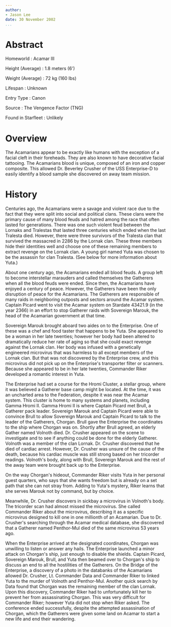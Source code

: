 ```yaml
---
author:
- Jason Lee
date: 30 November 2002
...
```


Abstract
========

Homeworld
:   Acamar III

Height (Average)
:   1.8 meters (6')

Weight (Average)
:   72 kg (160 lbs)

Lifespan
:   Unknown

Entry Type
:   Canon

Source
:   The Vengence Factor (TNG)

Found in Starfleet
:   Unlikely

Overview
========

The Acamarians appear to be exactly like humans with the exception of a
facial cleft in their foreheads. They are also known to have decorative
facial tattooing. The Acamarians blood is unique, composed of an iron
and copper composite. This allowed Dr. Beverley Crusher of the USS
Enterprise-D to easily identify a blood sample she discovered on away
team mission.

History
=======

Centuries ago, the Acamarians were a savage and violent race due to the
fact that they were split into social and political clans. These clans
were the primary cause of many blood feuds and hatred among the race
that often lasted for generations. There was one such violent feud
between the Lornaks and Tralestas that lasted three centuries which
ended when the last Tralesta died. However, there were three survivors
of the Tralesta clan that survived the massacred in 2286 by the Lornak
clan. These three members hide their identities well and choose one of
these remaining members to extract revenge on the Lornak clan. A young
girl named Yuta was chosen to be the assassin for clan Tralesta. (See
below for more information about Yuta.)

About one century ago, the Acamarians ended all blood feuds. A group
left to become interstellar marauders and called themselves the
Gatherers when all the blood feuds were ended. Since then, the
Acamarians have enjoyed a century of peace. However, the Gatherers have
been the only disruption of peace for the Acamarians. The Gatherers are
responsible of many raids in neighboring outposts and sectors around the
Acamar system. Captain Picard went to visit the Acamar system on
Stardate 43421.9 (in the year 2366) in an effort to stop Gatherer raids
with Sovereign Marouk, the head of the Acamarian government at that
time.

Sovereign Marouk brought aboard two aides on to the Enterprise. One of
these was a chef and food taster that happens to be Yuta. She appeared
to be a woman in her late twenties; however her body had been altered to
dramatically reduce her rate of aging so that she could exact revenge
against the Lornak clan. Her body was infused with a genetically
engineered microvirus that was harmless to all except members of the
Lornak clan. But that was not discovered by the Enterprise crew, and
this microvirus did not pick up on the Enterprise's transporter filter
or scanners. Because she appeared to be in her late twenties, Commander
Riker developed a romantic interest in Yuta.

The Enterprise had set a course for the Hromi Cluster, a stellar group,
where it was believed a Gatherer base camp might be located. At the
time, it was an uncharted area to the Federation, despite it was near
the Acamar system. This cluster is home to many systems and planets,
including Gamma Hromi II. Gamma Hromi II is where Captain Picard met
Brull, a Gatherer pack leader. Sovereign Marouk and Captain Picard were
able to convince Brull to allow Sovereign Marouk and Captain Picard to
talk to the leader of the Gatherers, Chorgan. Brull gave the Enterprise
the coordinates to the ship where Chorgan was on. Shortly after Brull
agreed, an elderly Gather named Volnoth died. Dr. Crusher appeared on
the scene to investigate and to see if anything could be done for the
elderly Gatherer. Volnoth was a member of the clan Lornak. Dr. Crusher
discovered that he died of cardiac arrest. However, Dr. Crusher was
unsure of the cause of the death, because his cardiac muscle was still
strong based on her tricorder readings. Volnoth's body, along with
Brull, Sovereign Marouk and the rest of the away team were brought back
up to the Enterprise.

On the way Chorgan's hideout, Commander Riker visits Yuta in her
personal guest quarters, who says that she wants freedom but is already
on a set path that she can not stray from. Adding to Yuta's mystery,
Riker learns that she serves Marouk not by command, but by choice.

Meanwhile, Dr. Crusher discovers in sickbay a microvirus in Volnoth's
body. The tricorder scan had almost missed the microvirus. She called
Commander Riker about the microvirus, describing it as a specific
microvirus designed to kill one in one millionth of an Acamarian. Due to
Dr. Crusher's searching through the Acamar medical database, she
discovered that a Gatherer named Penthor-Mul died of the same microvirus
53 years ago.

When the Enterprise arrived at the designated coordinates, Chorgan was
unwilling to listen or answer any hails. The Enterprise launched a minor
attack on Chorgan's ship, just enough to disable the shields. Captain
Picard, Sovereign Marouk, Brull, and Yuta then beamed over to Chorgan's
ship to discuss an end to all the hostilities of the Gatherers. On the
Bridge of the Enterprise, a discovery of a photo in the databanks of the
Acamarians allowed Dr. Crusher, Lt. Commander Data and Commander Riker
to linked Yuta to the murder of Volnoth and Penthor-Mul. Another quick
search by Data found that Chorgan was the remaining member of the clan
Lornak. Upon this discovery, Commander Riker had to unfortunately kill
her to prevent her from assassinating Chorgan. This was very difficult
for Commander Riker; however Yuta did not stop when Riker asked. The
conference ended successfully, despite the attempted assassination of
Chorgan, which the Gatherers were given some land on Acamar to start a
new life and end their wandering.
